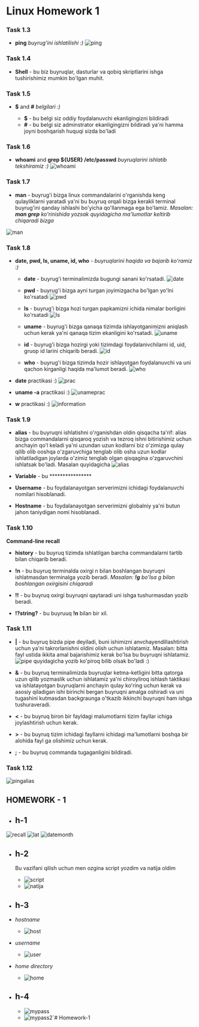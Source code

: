 # **Linux Homework 1**

### Task 1.3

- **ping**  *buyrug'ini ishlatilishi :)*
  ![ping](ping.jpg)

### Task 1.4

- **Shell** - bu biz buyruqlar, dasturlar va qobiq skriptlarini ishga tushirishimiz mumkin bo'lgan muhit.

### Task 1.5

- **$** and **#** *belgilari :)*
  
  - **$** - bu belgi siz oddiy foydalanuvchi ekanligingizni bildiradi
  - **#** - bu belgi siz adminstrator ekanligingizni bildiradi ya'ni hamma joyni boshqarish huquqi sizda bo'ladi

### Task 1.6

- **whoami** and **grep ${USER} /etc/passwd**  *buyruqlarini ishlatib tekshiramiz :)*
  ![whoami](whoami.jpg)

### Task 1.7

- **man** - buyrug'i bizga linux commandalarini o'rganishda keng qulayliklarni yaratadi ya'ni bu buyruq orqali bizga kerakli terminal buyrug'ini qanday ishlashi bo'yicha qo'llanmaga ega bo'lamiz. *Masalan: **man grep** ko'rinishida yozsak quyidagicha ma'lumotlar keltirib chiqaradi bizga* 
   
![man](man.jpg)

### Task 1.8

- **date, pwd, ls, uname, id, who** - *buyruqlarini haqida va bajarib ko'ramiz :)*

  - **date** - buyrug'i terminalimizda bugungi sanani ko'rsatadi.
![date](date.jpg)
  - **pwd** - buyrug'i bizga ayni turgan joyimizgacha bo'lgan yo'lni ko'rsatadi
![pwd](pwd.jpg)
  - **ls** - buyrug'i bizga hozi turgan papkamizni ichida nimalar borligini ko'rsatadi
![ls](ls.jpg)
  - **uname** - buyrug'i bizga qanaqa tizimda ishlayotganimizni aniqlash uchun kerak ya'ni qanaqa tizim ekanligini ko'rsatadi.
![uname](uname.jpg)

  - **id** - buyrug'i bizga hozirgi yoki tizimdagi foydalanivchilarni id, uid, gruop id larini chiqarib beradi.
![id](id.jpg)

  - **who** - buyrug'i bizga tizimda hozir ishlayotgan foydalanuvchi va uni qachon kirganligi haqida ma'lumot beradi.
![who](who.jpg)

- **date** practikasi :)
  ![prac](prac.jpg)

- **uname -a** practikasi :)
  ![unameprac](unameprac.jpg)

- **w** practikasi :)
  ![information](information.jpg)

### Task 1.9

- **alias** - bu buyruqni ishlatishni o'rganishdan oldin qisqacha ta'rif: alias bizga commandalarni qisqaroq yozish va tezroq ishni bitirishimiz uchun anchayin qo'l keladi ya'ni uzundan uzun kodlarni biz o'zimizga qulay qilib olib ooshqa o'zgaruvchiga tenglab olib osha uzun kodlar ishlatiladigan joylarda o'zimiz tenglab olgan qisqagina o'zgaruvchini ishlatsak bo'ladi. Masalan quyidagicha
  ![alias](alias.jpg)


- **Variable** - bu ****************
- **Username** - bu foydalanayotgan serverimizni ichidagi foydalanuvchi nomilari hisoblanadi.
- **Hostname** - bu foydalanayotgan serverimizni globalniy ya'ni butun jahon taniydigan nomi hisoblanadi.
  
### Task 1.10

**Command-line recall**
- **history** - bu buyruq tizimda ishlatilgan barcha commandalarni  tartib bilan chiqarib beradi.
- **!n** - bu buyruq terminalda oxirgi n bilan boshlangan buyruqni ishlatmasdan terminalga yozib beradi. *Masalan: **!g** bo'lsa g bilan boshlangan oxirgisini chiqaradi*
  
- **!!** - bu buyruq oxirgi buyruqni qaytaradi uni ishga tushurmasdan yozib beradi.
- **!?string?** - bu buyruuq **!n** bilan bir xil.
  
### Task 1.11

- **|** - bu buyruq bizda pipe deyiladi, buni ishimizni anvchayendillashtirish uchun ya'ni takrorlanishni oldini olish uchun ishlatamiz. Masalan: bitta fayl ustida ikkita amal bajarishimiz kerak bo'lsa bu buyruqni ishlatamiz.
  ![pipe](pipe.jpg)
quyidagicha yozib ko'piroq bilib olsak bo'ladi :)

- **&** - bu buyruq terminalimizda buyruqlar ketma-ketligini bitta qatorga uzun qilib yozmaslik uchun ishlatamiz ya'ni chiroyliroq ishlash taktikasi va ishlatayotgan buyruqlarni anchayin qulay ko'ring uchun kerak va asosiy qiladigan ishi birinchi bergan buyruqni amalga oshiradi va uni tugashini kutmasdan backgraunga o'tkazib ikkinchi buyruqni ham ishga tushuraveradi.

- **<** - bu buyruq biron bir fayldagi malumotlarni tizim fayllar ichiga joylashtirish uchun kerak.
- **>** - bu buyruq tizim ichidagi fayllarni ichidagi ma'lumotlarni boshqa bir alohida fayl ga olishimiz uchun kerak.
- **;** - bu buyruq commanda tugaganligini bildiradi.
  
### Task 1.12

![pingalias](pingalias.jpg)



## **HOMEWORK - 1**
- ## **h-1**
![recall](recall.jpg)
![lat](lat.jpg)
![datemonth](datemonth.jpg)

- ## **h-2**
  Bu vazifani qilish uchun men ozgina script yozdim va natija oldim
  - ![script](script.jpg)
  - ![natija](natija.jpg)

- ## **h-3**

- *hostname*
  - ![host](host.jpg)

- *username*
  - ![user](user.jpg)

- *home directory*
  - ![home](home.jpg)

- ## **h-4**

  - ![mypass](mypass.jpg)
  - ![mypass2`](mypass2.jpg)# Homework-1
